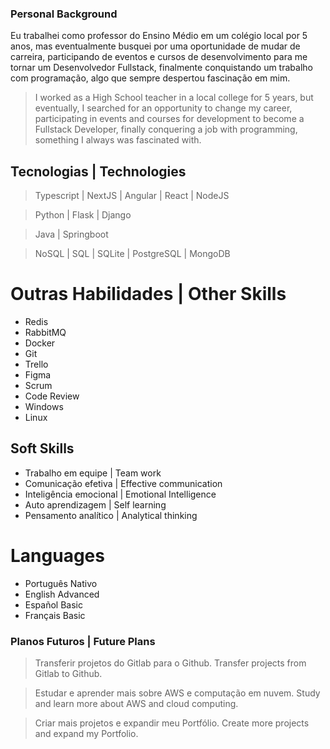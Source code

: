 ### Personal Background

Eu trabalhei como professor do Ensino Médio em um colégio local por 5 anos, mas eventualmente busquei por uma oportunidade de mudar de carreira, participando de eventos e cursos de desenvolvimento para me tornar um Desenvolvedor Fullstack, finalmente conquistando um trabalho com programação, algo que sempre despertou fascinação em mim.

>I worked as a High School teacher in a local college for 5 years, but eventually, I searched for an opportunity to change my career, participating in events and courses for development to become a Fullstack Developer, finally conquering a job with programming, something I always was fascinated with.

## Tecnologias | Technologies

> Typescript | NextJS | Angular | React | NodeJS

> Python | Flask | Django

> Java | Springboot

> NoSQL | SQL | SQLite | PostgreSQL | MongoDB

# Outras Habilidades | Other Skills

* Redis
* RabbitMQ
* Docker
* Git
* Trello
* Figma
* Scrum
* Code Review
* Windows
* Linux

## Soft Skills

* Trabalho em equipe | Team work
* Comunicação efetiva | Effective communication
* Inteligência emocional | Emotional Intelligence
* Auto aprendizagem | Self learning
* Pensamento analítico | Analytical thinking

# Languages

* Português Nativo
* English Advanced
* Español Basic
* Français Basic

### Planos Futuros | Future Plans

> Transferir projetos do Gitlab para o Github.
> Transfer projects from Gitlab to Github.

> Estudar e aprender mais sobre AWS e computação em nuvem.
> Study and learn more about AWS and cloud computing.

> Criar mais projetos e expandir meu Portfólio.
> Create more projects and expand my Portfolio.

<!--
**Prof-Thiago/Prof-Thiago** is a ✨ _special_ ✨ repository because its `README.md` (this file) appears on your GitHub profile.

Here are some ideas to get you started:

- 🔭 I’m currently working on ...
- 🌱 I’m currently learning ...
- 👯 I’m looking to collaborate on ...
- 🤔 I’m looking for help with ...
- 💬 Ask me about ...
- 📫 How to reach me: ...
- 😄 Pronouns: ...
- ⚡ Fun fact: ...
-->
